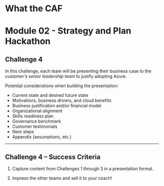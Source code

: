 # What the CAF

# Module 02 - Strategy and Plan Hackathon

## Challenge 4

In this challenge, each team will be presenting their business case to the *customer’s senior leadership team* to justify adopting Azure.  

Potential considerations when building the presentation:

- Current state and desired future state
- Motivations, business drivers, and cloud benefits
- Business justification and/or financial model
- Organizational alignment
- Skills readiness plan
- Governance benchmark
- Customer testimonials
- Next steps
- Appendix (assumptions, etc.)

---

## Challenge 4 – Success Criteria

1. Capture content from Challenges 1 through 3 in a presentation format.

2. Impress the other teams and sell it to your coach!
